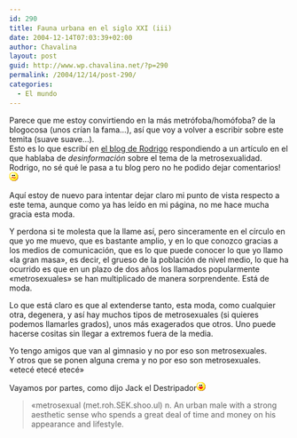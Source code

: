 ```yaml
---
id: 290
title: Fauna urbana en el siglo XXI (iii)
date: 2004-12-14T07:03:39+02:00
author: Chavalina
layout: post
guid: http://www.wp.chavalina.net/?p=290
permalink: /2004/12/14/post-290/
categories:
  - El mundo
---
```

Parece que me estoy convirtiendo en la más metrófoba/homófoba? de la blogocosa (unos cr&iacute;an la fama…), as&iacute; que voy a volver a escribir sobre este temita (suave suave…).  
Esto es lo que escrib&iacute; en <a href="http://trendyboy.com/blog/2004/12/13/la-desinformacion-en-los-medios/" target="_blank">el blog de Rodrigo</a> respondiendo a un art&iacute;culo en el que hablaba de _desinformación_ sobre el tema de la metrosexualidad.  
Rodrigo, no sé qué le pasa a tu blog pero no he podido dejar comentarios!![emo](/imagenes/emoticonos/confuso.gif) 

Aqu&iacute; estoy de nuevo para intentar dejar claro mi punto de vista respecto a este tema, aunque como ya has le&iacute;do en mi página, no me hace mucha gracia esta moda.

Y perdona si te molesta que la llame as&iacute;, pero sinceramente en el c&iacute;rculo en que yo me muevo, que es bastante amplio, y en lo que conozco gracias a los medios de comunicación, que es lo que puede conocer lo que yo llamo «la gran masa», es decir, el grueso de la población de nivel medio, lo que ha ocurrido es que en un plazo de dos a&ntilde;os los llamados popularmente «metrosexuales» se han multiplicado de manera sorprendente. Está de moda.

Lo que está claro es que al extenderse tanto, esta moda, como cualquier otra, degenera, y as&iacute; hay muchos tipos de metrosexuales (si quieres podemos llamarles grados), unos más exagerados que otros. Uno puede hacerse cositas sin llegar a extremos fuera de la media.

Yo tengo amigos que van al gimnasio y no por eso son metrosexuales.  
Y otros que se ponen alguna crema y no por eso son metrosexuales.  
«etecé etecé etecé»

Vayamos por partes, como dijo Jack el Destripador![emo](/imagenes/emoticonos/risa.gif) 

> «metrosexual (met.roh.SEK.shoo.ul) n. An urban male with a strong aesthetic sense who spends a great deal of time and money on his appearance and lifestyle.